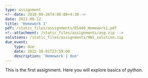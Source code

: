 ```yaml
---
type: assignment
<!--date: 2018-09-26T4:00:00+4:30-->
date: 2022-09-12
title: 'Homework 1'
pdf: /static_files/assignments/DS440_Homework1.pdf
<!--attachment: /static_files/assignments/asg.zip -->
solutions: /static_files/assignments/HW1_solution.zip
due_event: 
    type: due
    date: 2022-10-01T23:59:00
    description: 'Homework 1 due'
---
```

This is the first assignment. Here you will explore basics of python.

